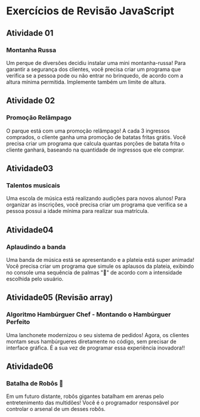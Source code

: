 # Exercícios de Revisão JavaScript

## Atividade 01
### Montanha Russa

Um perque de diversões decidiu instalar uma mini montanha-russa! Para garantir a segurança dos clientes, você precisa criar um programa que verifica se a pessoa pode ou não entrar no brinquedo, de acordo com a altura mínima permitida. Implemente também um limite de altura.

## Atividade 02
### Promoção Relâmpago

O parque está com uma promoção relâmpago! A cada 3 ingressos comprados, o cliente ganha uma promoção de batatas fritas grátis. Você precisa criar um programa que calcula quantas porções de batata frita o cliente ganhará, baseando na quantidade de ingressos que ele comprar.

## Atividade03
### Talentos musicais

Uma escola de música está realizando audições para novos alunos! Para organizar as inscrições, você precisa criar um programa que verifica se a pessoa possui a idade mínima para realizar sua matrícula.

## Atividade04
### Aplaudindo a banda

Uma banda de música está se apresentando e a plateia está super animada! Você precisa criar um programa que simule os aplausos da plateia, exibindo no console uma sequência de palmas "👏" de acordo com a intensidade escolhida pelo usuário.

## Atividade05 (Revisão **array**)
### Algoritmo Hambúrguer Chef - Montando o Hambúrguer Perfeito 

Uma lanchonete modernizou o seu sistema de pedidos! Agora, os clientes montam seus hambúrgueres diretamente no código, sem precisar de interface gráfica. É a sua vez de programar essa experiência inovadora!!

## Atividade06
### Batalha de Robôs 🤖

Em um futuro distante, robôs gigantes batalham em arenas pelo entretenimento das multidões! Você é o programador responsável por controlar o arsenal de um desses robôs.
